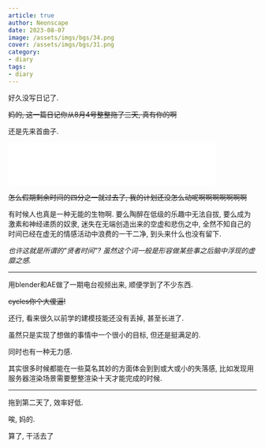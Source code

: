 ```yaml
---
article: true
author: Neonscape
date: 2023-08-07
image: /assets/imgs/bgs/34.png
cover: /assets/imgs/bgs/31.png
category: 
- diary
tags:
- diary
---
```


好久没写日记了.

~~妈的, 这一篇日记你从8月4号整整拖了三天, 真有你的啊~~

<!-- more -->

还是先来首曲子.

<iframe frameborder="no" border="0" marginwidth="0" marginheight="0" width=420 height=86 src="//music.163.com/outchain/player?type=2&id=1350748641&auto=1&height=66"></iframe>

~~怎么假期剩余时间的四分之一就过去了, 我的计划还没怎么动呢啊啊啊啊啊啊啊~~

有时候人也真是一种无能的生物啊. 要么陶醉在低级的乐趣中无法自拔, 要么成为激素和神经递质的奴隶, 迷失在无端创造出来的空虚和悲伤之中, 全然不知自己的时间已经在虚无的情感活动中浪费的一干二净, 到头来什么也没有留下.

*也许这就是所谓的"贤者时间"? 虽然这个词一般是形容做某些事之后脑中浮现的虚靡之感.*

---

用blender和AE做了一期电台视频出来, 顺便学到了不少东西.

~~cycles你个大傻逼!~~

还行, 看来很久以前学的建模技能还没有丢掉, 甚至长进了.

虽然只是实现了想做的事情中一个很小的目标, 但还是挺满足的.

同时也有一种无力感.

其实很多时候都能在一些莫名其妙的方面体会到到或大或小的失落感, 比如发现用服务器渲染场景需要整整渲染十天才能完成的时候.

---

拖到第二天了, 效率好低.

唉, 妈的.

算了, 干活去了

